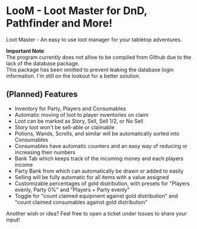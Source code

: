 
# LooM  - Loot Master for DnD, Pathfinder and More!
Loot Master - An easy to use loot manager for your tabletop adventures.
  
**Important Note**  
The program currently does not allow to be compiled from Github due to the lack of the database package.  
This package has been omitted to prevent leaking the database login information. I'm still on the lookout for a better solution.
  
## (Planned) Features  
- Inventory for Party, Players and Consumables  
- Automatic moving of loot to player inventories on claim  
- Loot can be marked as Story, Sell, Sell 1/2, or No Sell
- Story loot won't be sell-able or claimable
- Potions, Wands, Scrolls, and similar will be automatically sorted into Consumables  
- Consumables have automatic counters and an easy way of reducing or increasing their numbers  
- Bank Tab which keeps track of the incoming money and each players income  
- Party Bank from which can automatically be drawn or added to easily
- Selling will be fully automatic for all items with a value assigned  
- Customizable percentages of gold distribution, with presets for "Players evenly, Party 0%" and "Players + Party evenly"  
- Toggle for "count claimed equipment against gold distribution" and  "count claimed consumables against gold distribution"

Another wish or idea? Feel free to open a ticket under Issues to share your input!